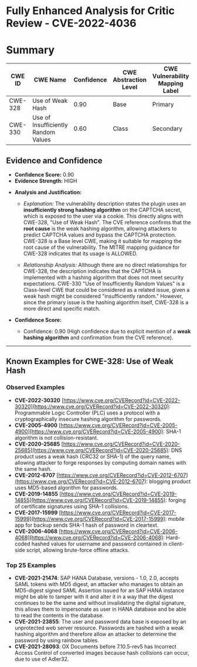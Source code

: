 # Fully Enhanced Analysis for Critic Review - CVE-2022-4036

# Summary
| CWE ID | CWE Name | Confidence | CWE Abstraction Level | CWE Vulnerability Mapping Label | CWE-Vulnerability Mapping Notes |
|---|---|---|---|---|---|
| CWE-328 | Use of Weak Hash | 0.90 | Base | Primary | Allowed |
| CWE-330 | Use of Insufficiently Random Values | 0.60 | Class | Secondary | Discouraged |

## Evidence and Confidence

*   **Confidence Score:** 0.90
*   **Evidence Strength:** HIGH

- **Analysis and Justification:**  
  - *Explanation:* The vulnerability description states the plugin uses an **insufficiently strong hashing algorithm** on the CAPTCHA secret, which is exposed to the user via a cookie. This directly aligns with CWE-328, "Use of Weak Hash". The CVE reference confirms that the **root cause** is the weak hashing algorithm, allowing attackers to predict CAPTCHA values and bypass the CAPTCHA protection. CWE-328 is a Base level CWE, making it suitable for mapping the root cause of the vulnerability. The MITRE mapping guidance for CWE-328 indicates that its usage is ALLOWED.

  - *Relationship Analysis:* Although there are no direct relationships for CWE-328, the description indicates that the CAPTCHA is implemented with a hashing algorithm that does not meet security expectations. CWE-330 "Use of Insufficiently Random Values" is a Class-level CWE that could be considered as a related issue, given a weak hash might be considered "insufficiently random." However, since the primary issue is the hashing algorithm itself, CWE-328 is a more direct and specific match.

- **Confidence Score:**  
  - Confidence: 0.90 (High confidence due to explicit mention of a **weak hashing algorithm** and confirmation from the CVE reference).

---



## Known Examples for CWE-328: Use of Weak Hash
### Observed Examples
- **CVE-2022-30320** [https://www.cve.org/CVERecord?id=CVE-2022-30320](https://www.cve.org/CVERecord?id=CVE-2022-30320): Programmable Logic Controller (PLC) uses a protocol with a cryptographically insecure hashing algorithm for passwords.
- **CVE-2005-4900** [https://www.cve.org/CVERecord?id=CVE-2005-4900](https://www.cve.org/CVERecord?id=CVE-2005-4900): SHA-1 algorithm is not collision-resistant.
- **CVE-2020-25685** [https://www.cve.org/CVERecord?id=CVE-2020-25685](https://www.cve.org/CVERecord?id=CVE-2020-25685): DNS product uses a weak hash (CRC32 or SHA-1) of the query name, allowing attacker to forge responses by computing domain names with the same hash.
- **CVE-2012-6707** [https://www.cve.org/CVERecord?id=CVE-2012-6707](https://www.cve.org/CVERecord?id=CVE-2012-6707): blogging product uses MD5-based algorithm for passwords.
- **CVE-2019-14855** [https://www.cve.org/CVERecord?id=CVE-2019-14855](https://www.cve.org/CVERecord?id=CVE-2019-14855): forging of certificate signatures using SHA-1 collisions.
- **CVE-2017-15999** [https://www.cve.org/CVERecord?id=CVE-2017-15999](https://www.cve.org/CVERecord?id=CVE-2017-15999): mobile app for backup sends SHA-1 hash of password in cleartext.
- **CVE-2006-4068** [https://www.cve.org/CVERecord?id=CVE-2006-4068](https://www.cve.org/CVERecord?id=CVE-2006-4068): Hard-coded hashed values for username and password contained in client-side script, allowing brute-force offline attacks.
### Top 25 Examples
- **CVE-2021-21474**: SAP HANA Database, versions - 1.0, 2.0, accepts SAML tokens with MD5 digest, an attacker who manages to obtain an MD5-digest signed SAML Assertion issued for an SAP HANA instance might be able to tamper with it and alter it in a way that the digest continues to be the same and without invalidating the digital signature, this allows them to impersonate as user in HANA database and be able to read the contents in the database.
- **CVE-2021-23855**: The user and password data base is exposed by an unprotected web server resource. Passwords are hashed with a weak hashing algorithm and therefore allow an attacker to determine the password by using rainbow tables.
- **CVE-2021-28093**: OX Documents before 7.10.5-rev5 has Incorrect Access Control of converted images because hash collisions can occur, due to use of Adler32.
